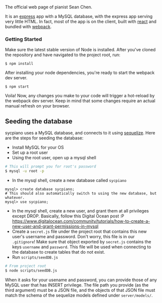 The official web page of pianist Sean Chen.

It is an [express](http://expressjs.com/) app with a MySQL database, with the express app serving very little HTML. In fact, most of the app is on the client, built with [react](https://facebook.github.io/react/) and bundled with [webpack](https://webpack.github.io/).

### Getting Started
Make sure the latest stable version of Node is installed.
After you've cloned the repository and have navigated to the project root, run:
```
$ npm install
```
After installing your node dependencies, you're ready to start the webpack dev server.
```
$ npm start
```
Voila! Now, any changes you make to your code will trigger a hot-reload by the webpack dev server. Keep in mind that some changes require an actual manual refresh on your browser.

## Seeding the database
sycpiano uses a MySQL database, and connects to it using [sequelize](http://docs.sequelizejs.com/en/v3/).
Here are the steps for seeding the database:
* Install MySQL for your OS
* Set up a root user
* Using the root user, open up a mysql shell
```bash
# This will prompt you for root's password
$ mysql -u root -p
```
* In the mysql shell, create a new database called `sycpiano`
```mysql
mysql> create database sycpiano;
# This should also automatically switch to using the new database, but whatever.
mysql> use sycpiano;
```
* In the mysql shell, create a new user, and grant them at all privileges except DROP. Basically, follow this Digital Ocean post :P https://www.digitalocean.com/community/tutorials/how-to-create-a-new-user-and-grant-permissions-in-mysql
* Create a `secret.js` file under the project root that contains this new user's username and password. Don't worry, this file is in our `.gitignore`! Make sure that object exported by `secret.js` contains the keys `username` and `password`. This file will be used when connecting to the database to create tables that do not exist.
* Run `scripts/seedDB.js`
```bash
# From project root
$ node scripts/seedDB.js
```
When it asks for your usename and password, you can provide those of any MySQL user that has INSERT privilege. The file path you provide (as the third argument) must be a JSON file, and the objects of that JSON file must match the schema of the sequelize models defined under `server/models/`.

